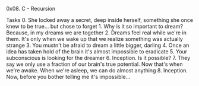0x08. C - Recursion

   Tasks
	0. She locked away a secret, deep inside herself, something she once knew to be true... but chose to forget
	1. Why is it so important to dream? Because, in my dreams we are together
	2. Dreams feel real while we're in them. It's only when we wake up that we realize something was actually strange
	3. You mustn't be afraid to dream a little bigger, darling
	4. Once an idea has taken hold of the brain it's almost impossible to eradicate
	5. Your subconscious is looking for the dreamer
	6. Inception. Is it possible?
	7. They say we only use a fraction of our brain's true potential. Now that's when we're awake. When we're asleep, we can do almost anything
	8. Inception. Now, before you bother telling me it's impossible...
